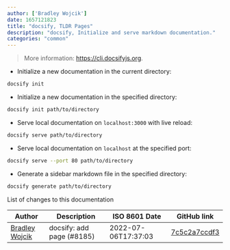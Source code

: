 ```yaml
---
author: ['Bradley Wojcik']
date: 1657121823
title: "docsify, TLDR Pages"
description: "docsify, Initialize and serve markdown documentation."
categories: "common"
---
```

> More information: <https://cli.docsifyjs.org>.

- Initialize a new documentation in the current directory:

```bash
docsify init
```

- Initialize a new documentation in the specified directory:

```bash
docsify init path/to/directory
```

- Serve local documentation on `localhost:3000` with live reload:

```bash
docsify serve path/to/directory
```

- Serve local documentation on `localhost` at the specified port:

```bash
docsify serve --port 80 path/to/directory
```

- Generate a sidebar markdown file in the specified directory:

```bash
docsify generate path/to/directory
```
List of changes to this documentation


Author | Description | ISO 8601 Date | GitHub link
------|-----|-----|-----
[Bradley Wojcik](mailto:bradleycwojcik@gmail.com) | docsify: add page (#8185) | 2022-07-06T17:37:03 | [7c5c2a7ccdf3](https://github.com/tldr-pages/tldr/commit/7c5c2a7ccdf34d7b21f2714bcdce48490cfb9e1e)

